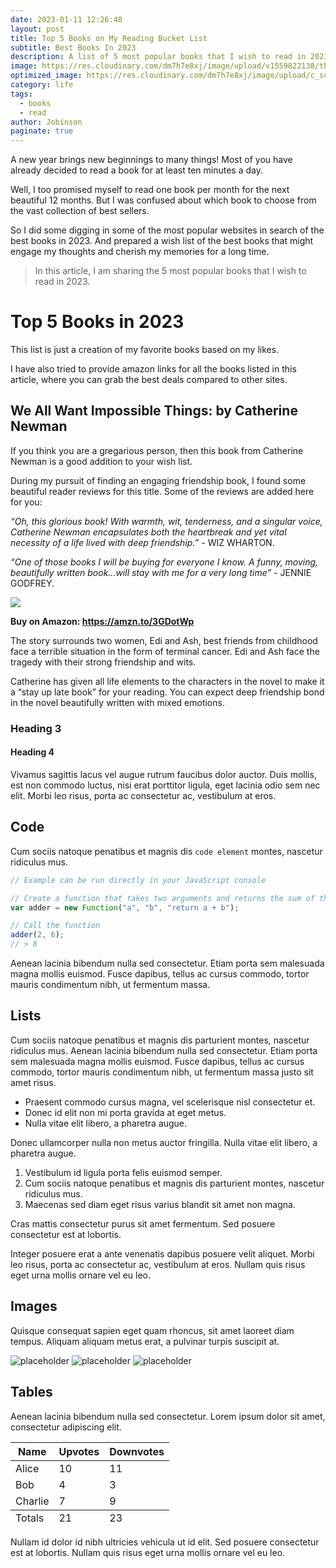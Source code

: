 ```yaml
---
date: 2023-01-11 12:26:40
layout: post
title: Top 5 Books on My Reading Bucket List 
subtitle: Best Books In 2023
description: A list of 5 most popular books that I wish to read in 2023. 
image: https://res.cloudinary.com/dm7h7e8xj/image/upload/v1559822138/theme9_v273a9.jpg
optimized_image: https://res.cloudinary.com/dm7h7e8xj/image/upload/c_scale,w_380/v1559822138/theme9_v273a9.jpg
category: life
tags:
  - books
  - read
author: Jobinson
paginate: true
---
```


A new year brings new beginnings to many things! Most of you have already decided to read a book for at least ten minutes a day. 

Well, I too promised myself to read one book per month for the next beautiful 12 months. But I was confused about which book to choose from the vast collection of best sellers. 

So I did some digging in some of the most popular websites in search of the best books in 2023. And prepared a wish list of the best books that might engage my thoughts and cherish my memories for a long time. 

> In this article, I am sharing the 5 most popular books that I wish to read in 2023.

<!--page-->

<!-- ## Inline HTML elements-->

<!--HTML defines a long list of available inline tags, a complete list of which can be found on the [Mozilla Developer Network](https://developer.mozilla.org/en-US/docs/Web/HTML/Element).

- **To bold text**, use `<strong>`.
- *To italicize text*, use `<em>`.
- Abbreviations, like <abbr title="HyperText Markup Langage">HTML</abbr> should use `<abbr>`, with an optional `title` attribute for the full phrase.
- Citations, like <cite>&mdash; Thiago Rossener</cite>, should use `<cite>`.
- <del>Deleted</del> text should use `<del>` and <ins>inserted</ins> text should use `<ins>`.
- Superscript <sup>text</sup> uses `<sup>` and subscript <sub>text</sub> uses `<sub>`.

Most of these elements are styled by browsers with few modifications on our part.-->

<!--page-->

# Top 5 Books in 2023

This list is just a creation of my favorite books based on my likes. 

I have also tried to provide amazon links for all the books listed in this article, where you can grab the best deals compared to other sites.


## We All Want Impossible Things: by Catherine Newman

If you think you are a gregarious person, then this book from Catherine Newman is a good addition to your wish list. 

During my pursuit of finding an engaging friendship book, I found some beautiful reader reviews for this title. Some of the reviews are added here for you:

<cite>“Oh, this glorious book! With warmth, wit, tenderness, and a singular voice, Catherine Newman encapsulates both the heartbreak and yet vital necessity of a life lived with deep friendship.”</cite> - WIZ WHARTON.

<cite>“One of those books I will be buying for everyone I know. A funny, moving, beautifully written book...will stay with me for a very long time”</cite> - JENNIE GODFREY.

<a href="https://www.amazon.co.uk/All-Want-Impossible-Things-friendship/dp/085752898X?crid=1RDVC5ALNGC2G&keywords=we+all+want+impossible+things+catherine+newman&qid=1673033650&sprefix=we+all+wan%2Caps%2C138&sr=8-1&linkCode=li3&tag=pjobinson-21&linkId=bec031d8e769c9c381a51af38353ad31&language=en_GB&ref_=as_li_ss_il" target="_blank"><img border="0" src="//ws-eu.amazon-adsystem.com/widgets/q?_encoding=UTF8&ASIN=085752898X&Format=_SL250_&ID=AsinImage&MarketPlace=GB&ServiceVersion=20070822&WS=1&tag=pjobinson-21&language=en_GB" ></a><img src="https://ir-uk.amazon-adsystem.com/e/ir?t=pjobinson-21&language=en_GB&l=li3&o=2&a=085752898X" width="1" height="1" border="0" alt="" style="border:none !important; margin:0px !important;" />

<strong> Buy on Amazon: <a href="https://amzn.to/3GDotWp">https://amzn.to/3GDotWp</a> </strong>

The story surrounds two women, Edi and Ash, best friends from childhood face a terrible situation in the form of terminal cancer. Edi and Ash face the tragedy with their strong friendship and wits.

Catherine has given all life elements to the characters in the novel to make it a “stay up late book” for your reading. You can expect deep friendship bond in the novel beautifully written with mixed emotions. 



### Heading 3

#### Heading 4

Vivamus sagittis lacus vel augue rutrum faucibus dolor auctor. Duis mollis, est non commodo luctus, nisi erat porttitor ligula, eget lacinia odio sem nec elit. Morbi leo risus, porta ac consectetur ac, vestibulum at eros.

## Code

Cum sociis natoque penatibus et magnis dis `code element` montes, nascetur ridiculus mus.

```js
// Example can be run directly in your JavaScript console

// Create a function that takes two arguments and returns the sum of those arguments
var adder = new Function("a", "b", "return a + b");

// Call the function
adder(2, 6);
// > 8
```

<!--page-->

Aenean lacinia bibendum nulla sed consectetur. Etiam porta sem malesuada magna mollis euismod. Fusce dapibus, tellus ac cursus commodo, tortor mauris condimentum nibh, ut fermentum massa.

## Lists

Cum sociis natoque penatibus et magnis dis parturient montes, nascetur ridiculus mus. Aenean lacinia bibendum nulla sed consectetur. Etiam porta sem malesuada magna mollis euismod. Fusce dapibus, tellus ac cursus commodo, tortor mauris condimentum nibh, ut fermentum massa justo sit amet risus.

* Praesent commodo cursus magna, vel scelerisque nisl consectetur et.
* Donec id elit non mi porta gravida at eget metus.
* Nulla vitae elit libero, a pharetra augue.

Donec ullamcorper nulla non metus auctor fringilla. Nulla vitae elit libero, a pharetra augue.

1. Vestibulum id ligula porta felis euismod semper.
2. Cum sociis natoque penatibus et magnis dis parturient montes, nascetur ridiculus mus.
3. Maecenas sed diam eget risus varius blandit sit amet non magna.

<!--page-->

Cras mattis consectetur purus sit amet fermentum. Sed posuere consectetur est at lobortis.

Integer posuere erat a ante venenatis dapibus posuere velit aliquet. Morbi leo risus, porta ac consectetur ac, vestibulum at eros. Nullam quis risus eget urna mollis ornare vel eu leo.

## Images

Quisque consequat sapien eget quam rhoncus, sit amet laoreet diam tempus. Aliquam aliquam metus erat, a pulvinar turpis suscipit at.

![placeholder](https://placehold.it/800x400 "Large example image")
![placeholder](https://placehold.it/400x200 "Medium example image")
![placeholder](https://placehold.it/200x200 "Small example image")

## Tables

Aenean lacinia bibendum nulla sed consectetur. Lorem ipsum dolor sit amet, consectetur adipiscing elit.

<table>
  <thead>
    <tr>
      <th>Name</th>
      <th>Upvotes</th>
      <th>Downvotes</th>
    </tr>
  </thead>
  <tfoot>
    <tr>
      <td>Totals</td>
      <td>21</td>
      <td>23</td>
    </tr>
  </tfoot>
  <tbody>
    <tr>
      <td>Alice</td>
      <td>10</td>
      <td>11</td>
    </tr>
    <tr>
      <td>Bob</td>
      <td>4</td>
      <td>3</td>
    </tr>
    <tr>
      <td>Charlie</td>
      <td>7</td>
      <td>9</td>
    </tr>
  </tbody>
</table>

<!--page-->

Nullam id dolor id nibh ultricies vehicula ut id elit. Sed posuere consectetur est at lobortis. Nullam quis risus eget urna mollis ornare vel eu leo.











